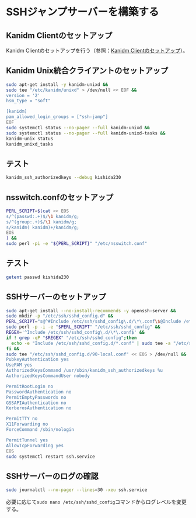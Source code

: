 # SSHジャンプサーバーを構築する
## Kanidm Clientのセットアップ
Kanidm Clientのセットアップを行う（参照：[Kanidm Clientのセットアップ](client-setup.md)）。

## Kanidm Unix統合クライアントのセットアップ
```sh
sudo apt-get install -y kanidm-unixd &&
sudo tee "/etc/kanidm/unixd" > /dev/null << EOF &&
version = '2'
hsm_type = "soft"

[kanidm]
pam_allowed_login_groups = ["ssh-jamp"]
EOF
sudo systemctl status --no-pager --full kanidm-unixd &&
sudo systemctl status --no-pager --full kanidm-unixd-tasks &&
kanidm-unix status
kanidm_unixd_tasks
```

## テスト
```sh
kanidm_ssh_authorizedkeys --debug kishida230
```

## nsswitch.confのセットアップ
```sh
PERL_SCRIPT=$(cat << EOS
s/^(passwd:.+)$/\1 kanidm/g;
s/^(group:.+)$/\1 kanidm/g;
s/kanidm( kanidm)+/kanidm/g;
EOS
) &&
sudo perl -pi -e "${PERL_SCRIPT}" "/etc/nsswitch.conf"
```

## テスト
```sh
getent passwd kishida230
```

## SSHサーバーのセットアップ
```sh
sudo apt-get install --no-install-recommends -y openssh-server &&
sudo mkdir -p "/etc/ssh/sshd_config.d" &&
PERL_SCRIPT="s@^#Include /etc/ssh/sshd_config\.d/\*\.conf\$@Include /etc/ssh/sshd_config.d/*.conf@g" &&
sudo perl -p -i -e "$PERL_SCRIPT" "/etc/ssh/sshd_config" &&
REGEX='^Include /etc/ssh/sshd_config\.d/\*\.conf$' &&
if ! grep -qP "$REGEX" "/etc/ssh/sshd_config";then
  echo -e "Include /etc/ssh/sshd_config.d/*.conf" | sudo tee -a "/etc/ssh/sshd_config" > /dev/null
fi &&
sudo tee "/etc/ssh/sshd_config.d/90-local.conf" << EOS > /dev/null &&
PubkeyAuthentication yes
UsePAM yes
AuthorizedKeysCommand /usr/sbin/kanidm_ssh_authorizedkeys %u
AuthorizedKeysCommandUser nobody

PermitRootLogin no
PasswordAuthentication no
PermitEmptyPasswords no
GSSAPIAuthentication no
KerberosAuthentication no

PermitTTY no
X11Forwarding no
ForceCommand /sbin/nologin

PermitTunnel yes
AllowTcpForwarding yes
EOS
sudo systemctl restart ssh.service
```

## SSHサーバーのログの確認
```sh
sudo journalctl --no-pager --lines=30 -xeu ssh.service
```
必要に応じて`sudo nano /etc/ssh/sshd_config`コマンドからログレベルを変更する。